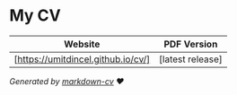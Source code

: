 # My CV

| Website                       | PDF Version      |
|----------------------------   |------------------|
| [https://umitdincel.github.io/cv/] | [latest release] |


_Generated by [markdown-cv](https://github.com/elipapa/markdown-cv) ❤️_
